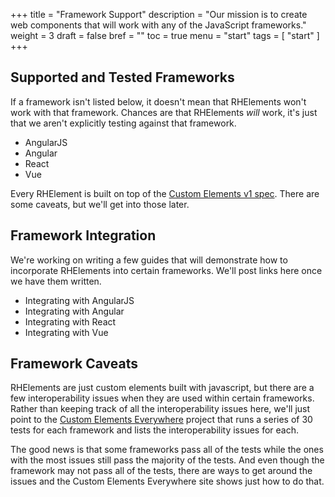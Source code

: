 +++
title = "Framework Support"
description = "Our mission is to create web components that will work with any of the JavaScript frameworks."
weight = 3
draft = false
bref = ""
toc = true
menu = "start"
tags = [ "start" ]
+++

## Supported and Tested Frameworks
If a framework isn't listed below, it doesn't mean that RHElements won't work with that framework. Chances are that RHElements *will* work, it's just that we aren't explicitly testing against that framework.

- AngularJS
- Angular
- React
- Vue

Every RHElement is built on top of the [Custom Elements v1 spec](https://w3c.github.io/webcomponents/spec/custom/). There are some caveats, but we'll get into those later.

## Framework Integration

We're working on writing a few guides that will demonstrate how to incorporate RHElements into certain frameworks. We'll post links here once we have them written.

- Integrating with AngularJS
- Integrating with Angular
- Integrating with React
- Integrating with Vue

## Framework Caveats

RHElements are just custom elements built with javascript, but there are a few interoperability issues when they are used within certain frameworks. Rather than keeping track of all the interoperability issues here, we'll just point to the [Custom Elements Everywhere](https://custom-elements-everywhere.com/) project that runs a series of 30 tests for each framework and lists the interoperability issues for each.

The good news is that some frameworks pass all of the tests while the ones with the most issues still pass the majority of the tests. And even though the framework may not pass all of the tests, there are ways to get around the issues and the Custom Elements Everywhere site shows just how to do that.

